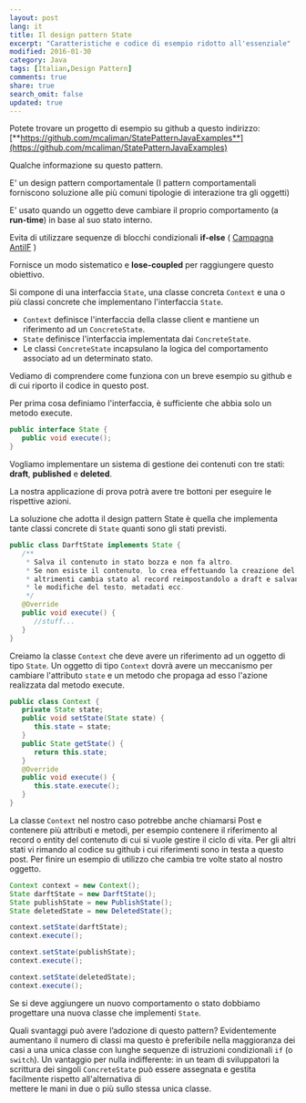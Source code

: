 ```yaml
---
layout: post
lang: it
title: Il design pattern State
excerpt: "Caratteristiche e codice di esempio ridotto all'essenziale"
modified: 2016-01-30
category: Java
tags: [Italian,Design Pattern]
comments: true
share: true
search_omit: false
updated: true
---
```


Potete trovare un progetto di esempio su github a questo indirizzo:
[**https://github.com/mcaliman/StatePatternJavaExamples**](https://github.com/mcaliman/StatePatternJavaExamples)

Qualche informazione su questo pattern.

E' un design pattern comportamentale (I pattern comportamentali forniscono soluzione alle più comuni 
tipologie di interazione tra gli oggetti) 

E' usato quando un oggetto deve cambiare il proprio comportamento (a **run-time**) in base al suo stato interno.

Evita di utilizzare sequenze di blocchi condizionali **if-else** ( [Campagna AntiIF](http://antiifcampaign.com/) ) 

Fornisce un modo sistematico e **lose-coupled** per raggiungere questo obiettivo.

Si compone di una interfaccia `State`, una classe concreta `Context` e una o più classi concrete che implementano 
l'interfaccia `State`.

* `Context` definisce l'interfaccia della classe client e mantiene un riferimento ad un `ConcreteState`.
* `State`  definisce l'interfaccia implementata dai `ConcreteState`.
* Le classi `ConcreteState` incapsulano la logica del comportamento associato ad un determinato stato.

Vediamo di comprendere come funziona con un breve esempio su github
e di cui riporto il codice in questo post. 

Per prima cosa definiamo l'interfaccia, è sufficiente che abbia solo un metodo execute. 

```java
public interface State {
   public void execute();
}
```

Vogliamo implementare un sistema di gestione dei contenuti con tre stati: **draft**, **published** e **deleted**. 

La nostra applicazione di prova potrà avere tre bottoni per eseguire le rispettive azioni.

La soluzione che adotta il design pattern State è quella che implementa tante classi concrete di `State` 
quanti sono gli stati previsti.

```java
public class DarftState implements State {
   /**
    * Salva il contenuto in stato bozza e non fa altro. 
    * Se non esiste il contenuto, lo crea effettuando la creazione del record,
    * altrimenti cambia stato al record reimpostandolo a draft e salvando
    * le modifiche del testo, metadati ecc.
    */
   @Override
   public void execute() {        
      //stuff...
   }
}
```

Creiamo la classe `Context` che deve avere un riferimento ad un oggetto di tipo `State`. 
Un oggetto di tipo `Context` dovrà avere un meccanismo per cambiare l'attributo `state` e 
un metodo che propaga ad esso l'azione realizzata dal metodo execute.

```java
public class Context {
   private State state;
   public void setState(State state) {
      this.state = state;
   }
   public State getState() {
      return this.state;
   }
   @Override
   public void execute() {
      this.state.execute();
   }
}
```

La classe `Context` nel nostro caso potrebbe anche chiamarsi Post e contenere più attributi e metodi, 
per esempio contenere il riferimento al record o entity del contenuto di cui si vuole gestire il ciclo di vita.
Per gli altri stati vi rimando al codice su github i cui riferimenti sono in testa a questo post.
Per finire un esempio di utilizzo che cambia tre volte stato al nostro oggetto.

```java
Context context = new Context();
State darftState = new DarftState();
State publishState = new PublishState();
State deletedState = new DeletedState();

context.setState(darftState);
context.execute();

context.setState(publishState);
context.execute();

context.setState(deletedState);
context.execute();
```

Se si deve aggiungere un nuovo comportamento o stato dobbiamo progettare una 
nuova classe che implementi `State`.

Quali svantaggi può avere l’adozione di questo pattern? 
Evidentemente aumentano il numero di classi ma questo è preferibile nella maggioranza dei casi
a una unica classe con lunghe sequenze di istruzioni condizionali `if` (o `switch`). 
Un vantaggio per nulla indifferente: in un team di sviluppatori
la scrittura dei singoli `ConcreteState` può essere assegnata e gestita facilmente rispetto all'alternativa di  
mettere le mani in due o più sullo stessa unica classe.

